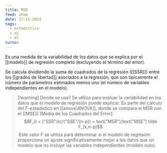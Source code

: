 ```yaml
---
title: MSR
feed: show
date: 17-11-2024
tags:
  - estadistica
  - ai
  - ml
curso:
---
```

Es una medida de la variabilidad de los datos que se explica por el [[modelo]] de regresión completo (excluyendo el término del error). 

Se calcula dividiendo la suma de cuadrados de la regresión ([[SSR]]) entre los [[grados de libertad]] asociados a la regresión, que son típicamente el número de parámetros estimados menos uno (el número de variables independientes en el modelo).

>[!warning] Donde se usa?
>Se utiliza para evaluar la variabilidad en los datos que el modelo de regresión puede explicar. Es parte del cálculo del F-estadístico en [[anova|ANOVA]], donde se compara el MSR con el [[MSE]] (Media de los Cuadrados del Error): $$F_0 = ("SSR"/k)/("SSE"/(n-p)) = text("MSR")/text("MSE") tilde F_(k,n-p)$$
>​ Este valor F se utiliza para determinar si el modelo de regresión proporciona un ajuste significativamente mejor a los datos que un modelo que no incluye las variables independientes (modelo nulo).

